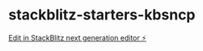 # stackblitz-starters-kbsncp

[Edit in StackBlitz next generation editor ⚡️](https://stackblitz.com/~/github.com/chineduorganisaction/stackblitz-starters-kbsncp)